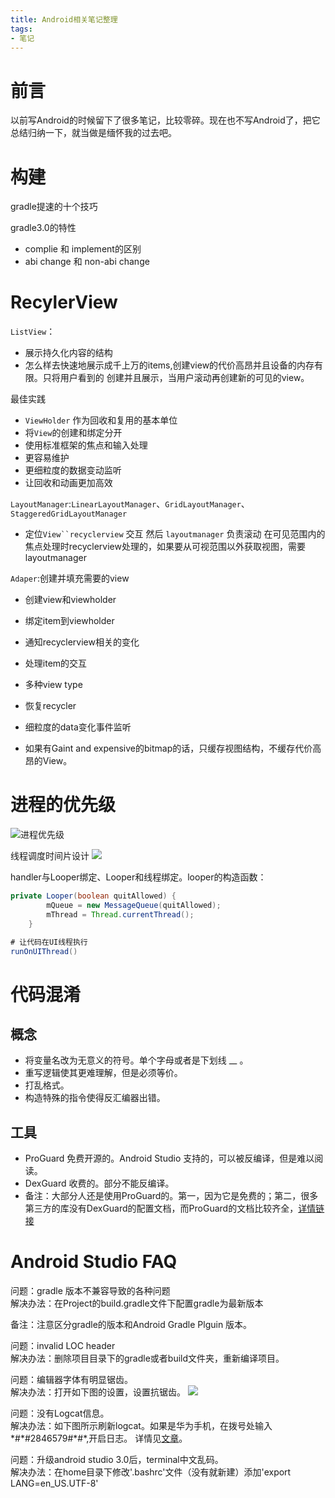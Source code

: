 ```yaml
---
title: Android相关笔记整理
tags:
- 笔记
---
```


# 前言

以前写Android的时候留下了很多笔记，比较零碎。现在也不写Android了，把它总结归纳一下，就当做是缅怀我的过去吧。


# 构建
gradle提速的十个技巧

gradle3.0的特性
* complie 和 implement的区别   
* abi change 和 non-abi change

# RecylerView
`ListView`：
* 展示持久化内容的结构
* 怎么样去快速地展示成千上万的items,创建view的代价高昂并且设备的内存有限。只将用户看到的
创建并且展示，当用户滚动再创建新的可见的view。

最佳实践
* `ViewHolder` 作为回收和复用的基本单位
* 将`View`的创建和绑定分开
* 使用标准框架的焦点和输入处理
* 更容易维护
* 更细粒度的数据变动监听
* 让回收和动画更加高效

`LayoutManager`:`LinearLayoutManager`、`GridLayoutManager`、`StaggeredGridLayoutManager`
* 定位`View``recyclerview` 交互 然后 `layoutmanager` 负责滚动
在可见范围内的焦点处理时recyclerview处理的，如果要从可视范围以外获取视图，需要layoutmanager

`Adaper`:创建并填充需要的view
* 创建view和viewholder
* 绑定item到viewholder
* 通知recyclerview相关的变化
* 处理item的交互
* 多种view type
* 恢复recycler
* 细粒度的data变化事件监听

* 如果有Gaint and expensive的bitmap的话，只缓存视图结构，不缓存代价高昂的View。

# 进程的优先级

![进程优先级](http://www.mrpeak.cn/images/at1.jpg)

线程调度时间片设计
![](http://www.mrpeak.cn/images/at2.jpg)


handler与Looper绑定、Looper和线程绑定。looper的构造函数：
```java
private Looper(boolean quitAllowed) {
        mQueue = new MessageQueue(quitAllowed);
        mThread = Thread.currentThread();
    }

# 让代码在UI线程执行
runOnUIThread()
```
# 代码混淆

## 概念

* 将变量名改为无意义的符号。单个字母或者是下划线 __ 。
* 重写逻辑使其更难理解，但是必须等价。
* 打乱格式。
* 构造特殊的指令使得反汇编器出错。

## 工具

* ProGuard  免费开源的。Android Studio 支持的，可以被反编译，但是难以阅读。
* DexGuard 收费的。部分不能反编译。
* 备注：大部分人还是使用ProGuard的。第一，因为它是免费的；第二，很多第三方的库没有DexGuard的配置文档，而ProGuard的文档比较齐全，[详情链接](https://shadowzwy.github.io/2016/12/04/Android%E6%B7%B7%E6%B7%86%E5%B7%A5%E5%85%B7-Proguard%E5%AE%9E%E8%B7%B5.html>)

# Android Studio FAQ

问题：gradle 版本不兼容导致的各种问题  
解决办法：在Project的build.gradle文件下配置gradle为最新版本

备注：注意区分gradle的版本和Android Gradle Plguin 版本。

问题：invalid LOC header  
解决办法：删除项目目录下的gradle或者build文件夹，重新编译项目。

问题：编辑器字体有明显锯齿。  
解决办法：打开如下图的设置，设置抗锯齿。
![](/img/12.png)

问题：没有Logcat信息。  
解决办法：如下图所示刷新logcat。如果是华为手机，在拨号处输入
\*#\*#2846579#\*#\*,开启日志。
详情见[文章](http://devlu.me/2016/07/29/open-android-debug-log-in-device)。


问题：升级android studio 3.0后，terminal中文乱码。  
解决办法：在home目录下修改'.bashrc'文件（没有就新建）添加'export LANG=en_US.UTF-8'

